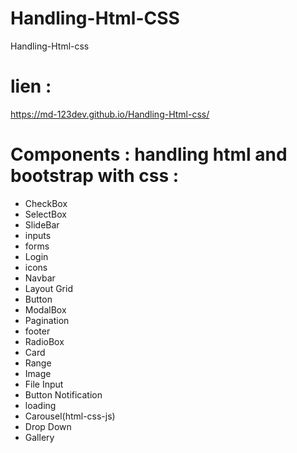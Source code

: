 # Handling-Html-CSS
Handling-Html-css 

# lien :  

  https://md-123dev.github.io/Handling-Html-css/


# Components : handling html and bootstrap with css : 

  - CheckBox
  - SelectBox
  - SlideBar
  - inputs
  - forms
  - Login 
  - icons
  - Navbar
  - Layout Grid
  - Button
  - ModalBox
  - Pagination
  - footer
  - RadioBox
  - Card
  - Range
  - Image
  - File Input
  - Button Notification
  - loading 
  - Carousel(html-css-js)
  - Drop Down
  - Gallery
